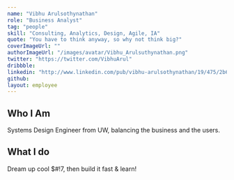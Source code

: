 ```yaml
---
name: "Vibhu Arulsothynathan"
role: "Business Analyst"
tag: "people"
skill: "Consulting, Analytics, Design, Agile, IA"
quote: "You have to think anyway, so why not think big?"
coverImageUrl: ""
authorImageUrl: "/images/avatar/Vibhu_Arulsuthynathan.png"
twitter: "https://twitter.com/VibhuArul"
dribbble:
linkedin: "http://www.linkedin.com/pub/vibhu-arulsothynathan/19/475/2b6"
github:
layout: employee
---
```


## Who I Am

Systems Design Engineer from UW, balancing the business and the users.

## What I do

Dream up cool $#!7, then build it fast & learn!
